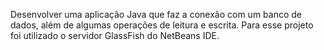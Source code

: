 Desenvolver uma aplicação Java que faz a conexão com um banco de dados, além de algumas operações de leitura e escrita. Para esse projeto foi utilizado o servidor GlassFish do NetBeans IDE.
